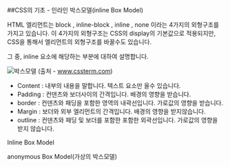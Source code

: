 ##CSS의 기초 - 인라인 박스모델(inline Box Model)

HTML 엘리먼트는 block , inline-block , inline , none 이라는 4가지의 외형구조를 가지고 있습니다.
이 4가지의 외형구조는 CSS의 display의 기본값으로 적용되지만, CSS을 통해서 엘리먼트의 외형구조를 바꿀수도 있습니다.

그 중, inline 요소에 해당하는 부분에 대하여 설명합니다.

![박스모델](http://www.cssterm.com/uploads/images/box_model.gif)
(출처 - www.cssterm.com)

- Content : 내부의 내용을 말합니다. 텍스트 요소만 올수 있습니다.
- Padding : 컨덴츠와 보더사이의 간격입니다. 배경의 영향을 받습니다.
- border : 컨덴츠와 패딩을 포함한 영역의 내곽선입니다. 가로값의 영향을 받습니다.
- Margin : 보더와 외부 엘리먼트의 간격입니다. 배경의 영향을 받지않습니다.
- outline : 컨덴츠와 패딩 및 보더를 포함한 포함한 외곽선입니다. 가로값의 영향을 받지 않습니다.


Inline Box Model

anonymous Box Model(가상의 박스모델)





